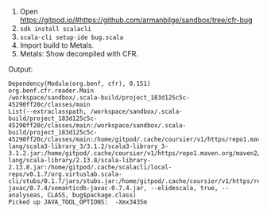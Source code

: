 1. Open https://gitpod.io/#https://github.com/armanbilge/sandbox/tree/cfr-bug
2. `sdk install scalacli`
3. `scala-cli setup-ide bug.scala`
4. Import build to Metals.
5. Metals: Show decompiled with CFR.

Output:
```
Dependency(Module(org.benf, cfr), 0.151)
org.benf.cfr.reader.Main
/workspace/sandbox/.scala-build/project_183d125c5c-45290ff20c/classes/main
List(--extraclasspath, /workspace/sandbox/.scala-build/project_183d125c5c-45290ff20c/classes/main:/workspace/sandbox/.scala-build/project_183d125c5c-45290ff20c/classes/main:/home/gitpod/.cache/coursier/v1/https/repo1.maven.org/maven2/org/scala-lang/scala3-library_3/3.1.2/scala3-library_3-3.1.2.jar:/home/gitpod/.cache/coursier/v1/https/repo1.maven.org/maven2/org/scala-lang/scala-library/2.13.8/scala-library-2.13.8.jar:/home/gitpod/.cache/scalacli/local-repo/v0.1.7/org.virtuslab.scala-cli/stubs/0.1.7/jars/stubs.jar:/home/gitpod/.cache/coursier/v1/https/repo1.maven.org/maven2/com/sourcegraph/semanticdb-javac/0.7.4/semanticdb-javac-0.7.4.jar, --elidescala, true, --analyseas, CLASS, bug$package.class)
Picked up JAVA_TOOL_OPTIONS:  -Xmx3435m
```